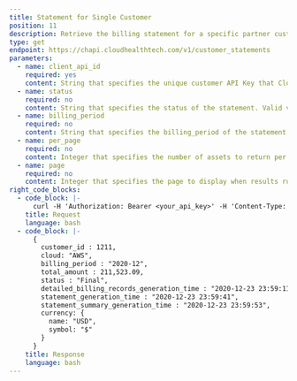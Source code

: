 ```yaml
---
title: Statement for Single Customer
position: 11
description: Retrieve the billing statement for a specific partner customer.
type: get
endpoint: https://chapi.cloudhealthtech.com/v1/customer_statements
parameters:
  - name: client_api_id
    required: yes
    content: String that specifies the unique customer API Key that CloudHealth generates. See [How to Get Client API ID](#partner_how-to-get-client-api-id)
  - name: status
    required: no
    content: String that specifies the status of the statement. Valid values are `Final` or `Estimated`.
  - name: billing_period
    required: no
    content: String that specifies the billing_period of the statement. The date is specified in the format `YYYY-MM`.
  - name: per_page
    required: no
    content: Integer that specifies the number of assets to return per page.
  - name: page
    required: no
    content: Integer that specifies the page to display when results run over multiple pages.
right_code_blocks:
  - code_block: |-
      curl -H 'Authorization: Bearer <your_api_key>' -H 'Content-Type: application/json' 'https://chapi.cloudhealthtech.com/v1/customer_statements/?client_api_id=<client_api_id>&page=1&status=Final&billing_period=2020-12&per_page=2'
    title: Request
    language: bash
  - code_block: |-
      {
        customer_id : 1211,
        cloud: "AWS",
        billing_period : "2020-12",
        total_amount : 211,523.09,
        status : "Final",
        detailed_billing_records_generation_time : "2020-12-23 23:59:11",
        statement_generation_time : "2020-12-23 23:59:41",
        statement_summary_generation_time : "2020-12-23 23:59:53",
        currency: {
          name: "USD",
          symbol: "$"
        }
      }
    title: Response
    language: bash
---
```

